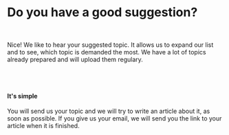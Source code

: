   <div class="container">
    <br>
    <div class="row">
      <div class="col-md-12">
        <br>
        <br>
        <br>
        <h1>Do you have a good suggestion?</h1>
        <br>
        <p class="p-big">
          Nice! We like to hear your suggested topic. It allows us to expand our list and to see, which topic is demanded the most.
          We have a lot of topics already prepared and will upload them regulary.
          <br>
          <br>
        </p>
      </div>
    </div>
  </div>
  <br>
  <div class="container">
    <div class="row">
      <div class="col-md-10">
        <h4>It's simple</h4>
        <p class="p-big">
          You will send us your topic and we will try to write an article about it, as soon as possible. If you give us your email, we will send you the link to your article when it is finished.<br>
        </p>
      </div>
    </div>
    <br>
  </div>